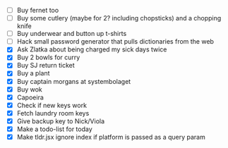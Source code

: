  - [ ] Buy fernet too
 - [ ] Buy some cutlery (maybe for 2? including chopsticks) and a chopping knife
 - [ ] Buy underwear and button up t-shirts
 - [ ] Hack small password generator that pulls dictionaries from the web
 - [X] Ask Zlatka about being charged my sick days twice
 - [X] Buy 2 bowls for curry
 - [X] Buy SJ return ticket
 - [X] Buy a plant
 - [X] Buy captain morgans at systembolaget
 - [X] Buy wok
 - [X] Capoeira
 - [X] Check if new keys work
 - [X] Fetch laundry room keys
 - [X] Give backup key to Nick/Viola
 - [X] Make a todo-list for today
 - [X] Make tldr.jsx ignore index if platform is passed as a query param
